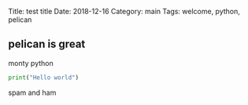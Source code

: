 Title: test title
Date: 2018-12-16
Category: main
Tags: welcome, python, pelican


## pelican is great


monty python

```python
print("Hello world")
```

spam and ham